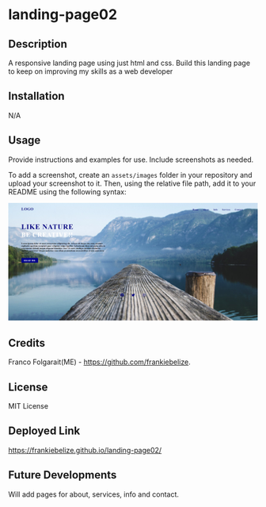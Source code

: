 # landing-page02
## Description

A responsive landing page using just html and css. Build this landing page to keep on improving my skills as a web developer


## Installation

N/A

## Usage

Provide instructions and examples for use. Include screenshots as needed.

To add a screenshot, create an `assets/images` folder in your repository and upload your screenshot to it. Then, using the relative file path, add it to your README using the following syntax:

![alt text](assets/screenshot.png)

## Credits

Franco Folgarait(ME) - https://github.com/frankiebelize.



## License
MIT License


## Deployed Link
https://frankiebelize.github.io/landing-page02/

## Future Developments

Will add pages for about, services, info and contact.